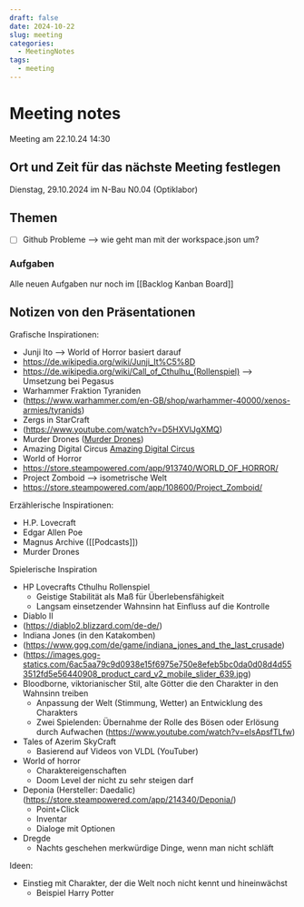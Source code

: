 ```yaml
---
draft: false
date: 2024-10-22
slug: meeting
categories:
  - MeetingNotes
tags:
  - meeting
---
```



# Meeting notes

Meeting am 22.10.24 14:30



## Ort und Zeit für das nächste Meeting festlegen

Dienstag, 29.10.2024 im N-Bau N0.04 (Optiklabor)

## Themen
- [ ] Github Probleme --> wie geht man mit der workspace.json um?

### Aufgaben

Alle neuen Aufgaben nur noch im [[Backlog Kanban Board]]

## Notizen von den Präsentationen

Grafische Inspirationen:
- Junji Ito --> World of Horror basiert darauf
- https://de.wikipedia.org/wiki/Junji_It%C5%8D
- https://de.wikipedia.org/wiki/Call_of_Cthulhu_(Rollenspiel) --> Umsetzung bei Pegasus
- Warhammer Fraktion Tyraniden
- (https://www.warhammer.com/en-GB/shop/warhammer-40000/xenos-armies/tyranids)
- Zergs in StarCraft
- (https://www.youtube.com/watch?v=D5HXVlJgXMQ)
- Murder Drones ([Murder Drones](https://www.youtube.com/watch?v=mImFz8mkaHo&list=PLHovnlOusNLiJz3sm0d5i2Evwa2LDLdrg))
- Amazing Digital Circus [Amazing Digital Circus](https://www.youtube.com/playlist?list=PLHovnlOusNLgvAbnxluXCVB3KLj8e4QB-)
- World of Horror
- https://store.steampowered.com/app/913740/WORLD_OF_HORROR/
- Project Zomboid --> isometrische Welt
- https://store.steampowered.com/app/108600/Project_Zomboid/

Erzählerische Inspirationen:
- H.P. Lovecraft
- Edgar Allen Poe
- Magnus Archive ([[Podcasts]])
- Murder Drones

Spielerische Inspiration
- HP Lovecrafts Cthulhu Rollenspiel
	- Geistige Stabilität als Maß für Überlebensfähigkeit
	- Langsam einsetzender Wahnsinn hat Einfluss auf die Kontrolle
- Diablo II
- (https://diablo2.blizzard.com/de-de/)
- Indiana Jones (in den Katakomben)
- (https://www.gog.com/de/game/indiana_jones_and_the_last_crusade)
- (https://images.gog-statics.com/6ac5aa79c9d0938e15f6975e750e8efeb5bc0da0d08d4d553512fd5e56440908_product_card_v2_mobile_slider_639.jpg)
- Bloodborne, viktorianischer Stil, alte Götter die den Charakter in den Wahnsinn treiben
	- Anpassung der Welt (Stimmung, Wetter) an Entwicklung des Charakters
	- Zwei Spielenden: Übernahme der Rolle des Bösen oder Erlösung durch Aufwachen
	(https://www.youtube.com/watch?v=eIsApsfTLfw)
- Tales of Azerim SkyCraft
	- Basierend auf Videos von VLDL (YouTuber)
- World of horror
	- Charaktereigenschaften
	- Doom Level der nicht zu sehr steigen darf
- Deponia (Hersteller: Daedalic)
	(https://store.steampowered.com/app/214340/Deponia/)
	- Point+Click
	- Inventar
	- Dialoge mit Optionen
- Dregde
	- Nachts geschehen merkwürdige Dinge, wenn man nicht schläft

Ideen:
- Einstieg mit Charakter, der die Welt noch nicht kennt und hineinwächst
	- Beispiel Harry Potter